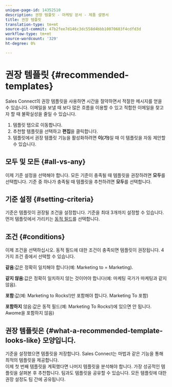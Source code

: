 ```yaml
---
unique-page-id: 14352510
description: 권장 템플릿 - 마케팅 문서 - 제품 설명서
title: 권장 템플릿
translation-type: tm+mt
source-git-commit: 47b2fee7d146c3dc558d4bbb10070683f4cdfd3d
workflow-type: tm+mt
source-wordcount: '329'
ht-degree: 0%

---
```



# 권장 템플릿 {#recommended-templates}

Sales Connect의 권장 템플릿을 사용하면 시간을 절약하면서 적절한 메시지를 얻을 수 있습니다. 이메일을 보낼 때 보다 많은 흐름을 이용할 수 있고 적합한 이메일을 찾고자 할 때 불확실성을 줄일 수 있습니다.

1. 템플릿 탭으로 이동합니다.
1. 추천할 템플릿을 선택하고 **편집**&#x200B;을 클릭합니다.
1. 템플릿에서 권장 템플릿 기능을 활성화하려면 **이(가)**&#x200B;일 때 이 템플릿을 자동 제안할 수 있습니다.

## 모두 및 모든 {#all-vs-any}

이제 기준 설정을 선택해야 합니다. 모든 기준이 충족될 때 템플릿을 권장하려면 **모두**&#x200B;를 선택합니다. 기준 중 하나가 충족될 때 템플릿을 추천하려면 **모두**&#x200B;를 선택합니다.

## 기준 설정 {#setting-criteria}

기준은 템플릿이 권장될 조건을 설정합니다. 기준을 최대 3개까지 설정할 수 있습니다. 먼저 템플릿에서 가리키는 [동적 필드](https://nation.marketo.com/hc/en-us/articles/203348440-What-Are-Dynamic-Fields-)를 선택합니다.

## 조건 {#conditions}

이제 조건을 선택하십시오. 동적 필드에 대한 조건이 충족되면 템플릿이 권장됩니다. 4가지 조건 중에서 선택할 수 있습니다.

**같음**:값은 정확히 일치해야 합니다(예: Marketing to = Marketing).

**같지 않음**:값은 정확히 일치하지 않는 것이어야 합니다(예: 마케팅 국가가 마케팅과 같지 않음).

**포함**:값(예: Marketing to Rocks!)만 포함해야 합니다. Marketing To 포함)

**포함하지** 않음:값은 동적 필드(예: Marketing To Rocks!)에 있으면 안 됩니다. Awome을 포함하지 않음)

## 권장 템플릿은 {#what-a-recommended-template-looks-like} 모양입니다.

기준을 설정했으면 템플릿을 저장합니다. Sales Connect는 마법과 같은 기능을 통해 최적의 템플릿을 제공합니다.\
이제 첫 번째 템플릿을 계획했다면 나머지 템플릿을 분석해야 합니다. 가장 성공적인 템플릿을 살펴본 후 추천합니다. 팀과도 템플릿을 공유할 수 있습니다. 모든 템플릿에 대한 권장 설정도 팀 간에 공유됩니다.

